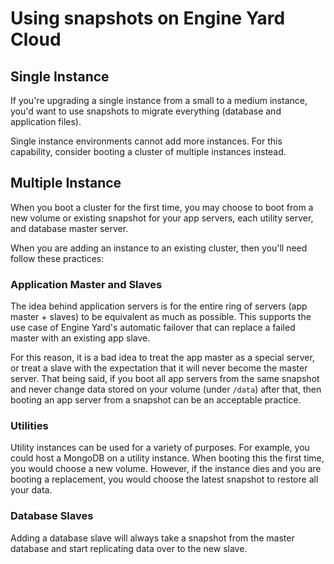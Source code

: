 # Using snapshots on Engine Yard Cloud

## Single Instance

If you're upgrading a single instance from a small to a medium instance, 
you'd want to use snapshots to migrate everything (database and application files).

Single instance environments cannot add more instances. For this capability, 
consider booting a cluster of multiple instances instead.

## Multiple Instance

When you boot a cluster for the first time, you may choose to boot from a new 
volume or existing snapshot for your app servers, each utility server, and 
database master server.

When you are adding an instance to an existing cluster, then you'll need follow 
these practices:

### Application Master and Slaves

The idea behind application servers is for the entire ring of servers 
(app master + slaves) to be equivalent as much as possible. This supports 
the use case of Engine Yard's automatic failover that can replace a failed 
master with an existing app slave.

For this reason, it is a bad idea to treat the app master as a special server, 
or treat a slave with the expectation that it will never become the master server.
That being said, if you boot all app servers from the same snapshot and never 
change data stored on your volume (under `/data`) after that, then booting an 
app server from a snapshot can be an acceptable practice.

### Utilities

Utility instances can be used for a variety of purposes. For example, you could 
host a MongoDB on a utility instance. When booting this the first time, you would 
choose a new volume. However, if the instance dies and you are booting a replacement, 
you would choose the latest snapshot to restore all your data.

### Database Slaves

Adding a database slave will always take a snapshot from the master database and 
start replicating data over to the new slave.
